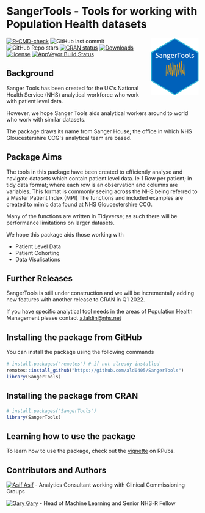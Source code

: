 # SangerTools - Tools for working with Population Health datasets

<p><a href="https://hutsons-hacks.info/"><img src = "man/figures/sangertoolshex.png" width = "125px" height = "150px" align="right"></a></p>

 <!-- badges: start -->
  [![R-CMD-check](https://github.com/ald0405/SangerTools/workflows/R-CMD-check/badge.svg)](https://github.com/ald0405/SangerTools/actions)
![GitHub last commit](https://img.shields.io/github/last-commit/ald0405/SangerTools)
![GitHub Repo stars](https://img.shields.io/github/stars/ald0405/SangerTools?label=SangerToolsR%20Stars)
 [![CRAN status](https://www.r-pkg.org/badges/version/SangerTools)](https://CRAN.R-project.org/package=SangerTools) 
 [![Downloads](https://cranlogs.r-pkg.org/badges/grand-total/SangerTools)](https://cran.r-project.org/package=SangerTools)
[![license](https://img.shields.io/github/license/mashape/apistatus.svg)](https://github.com/ald0405/SangerTools/blob/master/LICENSE)
[![AppVeyor Build
Status](https://ci.appveyor.com/api/projects/status/github/ald0405/SangerTools?branch=master&svg=true)](https://ci.appveyor.com/project/ald0405/SangerTools)

<!-- badges: end -

<!-- badges: end -->


## Background
Sanger Tools has been created for the UK's National Health Service (NHS) analytical workforce who work with patient level data. 

However, we hope Sanger Tools aids analytical workers around to world who work with similar datasets. 


The package draws its name from Sanger House; the office in which NHS Gloucestershire CCG's analytical team are based. 

## Package Aims 
The tools in this package have been created to efficiently analyse and navigate datasets which contain patient level data. Ie 1 Row per patient; in tidy data format; where each row is an observation and columns are variables.  This format is commonly seeing across the NHS being referred to a Master Patient Index (MPI)
The functions and included examples are created to mimic data found at NHS Gloucestershire CCG. 

Many of the functions are written in Tidyverse; as such there will be performance limitations on larger datasets. 




We hope this package aids those working with 
* Patient Level Data
* Patient Cohorting 
* Data Visulisations

## Further Releases
SangerTools is still under construction and we will be incrementally adding new features with another release to CRAN in Q1 2022.


If you have specific analytical tool needs in the areas of Population Health Management please contact a.laldin@nhs.net 

## Installing the package from GitHub

You can install the package using the following commands

``` r
# install.packages("remotes") # if not already installed
remotes::install_github("https://github.com/ald0405/SangerTools")
library(SangerTools)

```
## Installing the package from CRAN


``` r
# install.packages("SangerTools")
library(SangerTools)

```

## Learning how to use the package

To learn how to use the package, check out the [vignette](https://rpubs.com/StatsGary/851661) on RPubs.

## Contributors and Authors
[![Asif](https://i.stack.imgur.com/gVE0j.png) Asif](https://www.linkedin.com/in/asiflaldin/) - Analytics Consultant working with Clinical Commissioning Groups

[![Gary](https://i.stack.imgur.com/gVE0j.png) Gary](https://www.linkedin.com/in/ghutson/) - Head of Machine Learning and Senior NHS-R Fellow


